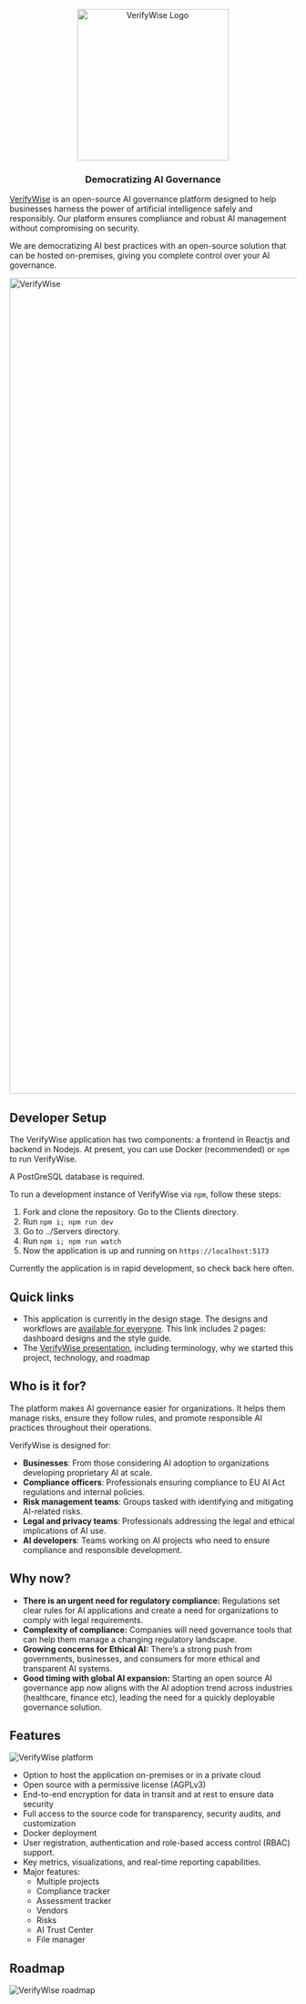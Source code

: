 <p align="center">
<img width="266" alt="VerifyWise Logo" src="https://github.com/user-attachments/assets/0bfc50fb-71cc-47e4-97bd-37faa14700fe">
</p>

<h3 align="center">Democratizing AI Governance</a></h3>

[VerifyWise](https://verifywise.ai) is an open-source AI governance platform designed to help businesses harness the power of artificial intelligence safely and responsibly. Our platform ensures compliance and robust AI management without compromising on security.

We are democratizing AI best practices with an open-source solution that can be hosted on-premises, giving you complete control over your AI governance.

<img width="1433" alt="VerifyWise" src="https://github.com/user-attachments/assets/268a2c44-01de-4f7b-8e10-1dd4f76e86a8">

## Developer Setup

The VerifyWise application has two components: a frontend in Reactjs and backend in Nodejs. At present, you can use Docker (recommended) or `npm` to run VerifyWise. 

A PostGreSQL database is required.

To run a development instance of VerifyWise via `npm`, follow these steps:

1. Fork and clone the repository. Go to the Clients directory.
2. Run `npm i; npm run dev`
3. Go to ../Servers directory.
4. Run `npm i; npm run watch`
5. Now the application is up and running on `https://localhost:5173` 

Currently the application is in rapid development, so check back here often.

## Quick links

- This application is currently in the design stage. The designs and workflows are [available for everyone](https://www.figma.com/design/o4xu4PeC5bo1Ii4dyom6vQ/VerifyWise?node-id=0-1&t=Ty2Jh4S8QgHGrqon-1). This link includes 2 pages: dashboard designs and the style guide.
- The [VerifyWise presentation](https://pitch.com/v/verifywise-democratizing-ai-governance-zhxvh6), including terminology, why we started this project, technology, and roadmap

## Who is it for?

The platform makes AI governance easier for organizations. It helps them manage risks, ensure they follow rules, and promote responsible AI practices throughout their operations.

VerifyWise is designed for:

- **Businesses**: From those considering AI adoption to organizations developing proprietary AI at scale.
- **Compliance officers**: Professionals ensuring compliance to EU AI Act regulations and internal policies.
- **Risk management teams**: Groups tasked with identifying and mitigating AI-related risks.
- **Legal and privacy teams**: Professionals addressing the legal and ethical implications of AI use.
- **AI developers**: Teams working on AI projects who need to ensure compliance and responsible development.

## Why now? 

- **There is an urgent need for regulatory compliance:** Regulations set clear rules for AI applications and create a need for organizations to comply with legal requirements.
- **Complexity of compliance:** Companies will need governance tools that can help them manage a changing regulatory landscape. 
- **Growing concerns for Ethical AI:** There’s a strong push from governments, businesses, and consumers for more ethical and transparent AI systems.
- **Good timing with global AI expansion:** Starting an open source AI governance app now aligns with the AI adoption trend across industries (healthcare, finance etc), leading the need for a quickly deployable governance solution.

## Features

![VerifyWise platform](https://github.com/user-attachments/assets/2d05cd1f-f67b-45d2-aca4-1fdcde287a44)

- Option to host the application on-premises or in a private cloud
- Open source with a permissive license (AGPLv3)
- End-to-end encryption for data in transit and at rest to ensure data security
- Full access to the source code for transparency, security audits, and customization
- Docker deployment
- User registration, authentication and role-based access control (RBAC) support.
- Key metrics, visualizations, and real-time reporting capabilities.
- Major features:
  - Multiple projects
  - Compliance tracker
  - Assessment tracker
  - Vendors
  - Risks
  - AI Trust Center
  - File manager

## Roadmap

![VerifyWise roadmap](https://github.com/user-attachments/assets/b4e0d024-4a8d-4ef8-a5c6-b47b19fc3d37)
